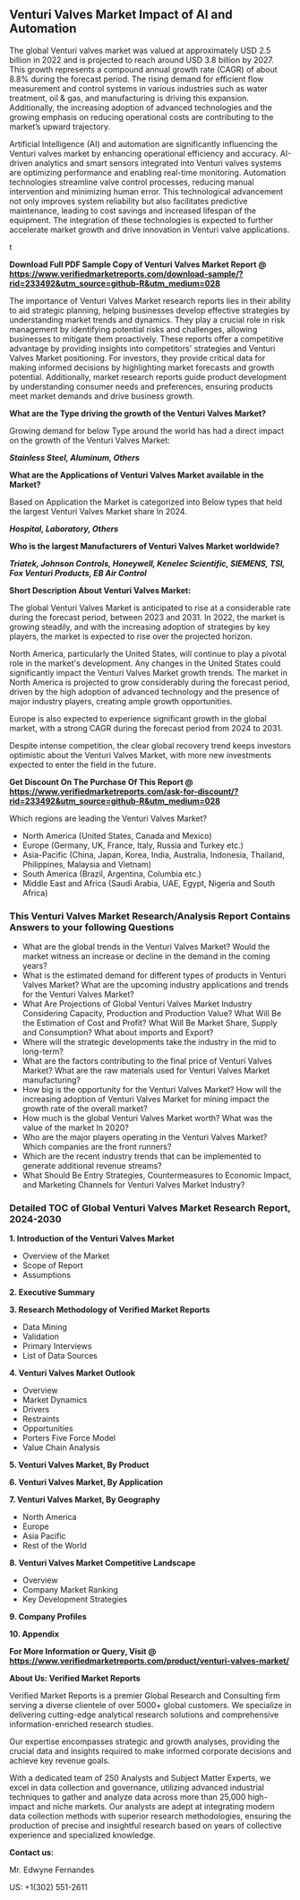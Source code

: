<h2>Venturi Valves Market Impact of AI and Automation</h2><p>The global Venturi valves market was valued at approximately USD 2.5 billion in 2022 and is projected to reach around USD 3.8 billion by 2027. This growth represents a compound annual growth rate (CAGR) of about 8.8% during the forecast period. The rising demand for efficient flow measurement and control systems in various industries such as water treatment, oil & gas, and manufacturing is driving this expansion. Additionally, the increasing adoption of advanced technologies and the growing emphasis on reducing operational costs are contributing to the market’s upward trajectory.</p><p>Artificial Intelligence (AI) and automation are significantly influencing the Venturi valves market by enhancing operational efficiency and accuracy. AI-driven analytics and smart sensors integrated into Venturi valves systems are optimizing performance and enabling real-time monitoring. Automation technologies streamline valve control processes, reducing manual intervention and minimizing human error. This technological advancement not only improves system reliability but also facilitates predictive maintenance, leading to cost savings and increased lifespan of the equipment. The integration of these technologies is expected to further accelerate market growth and drive innovation in Venturi valve applications.</p>t</p><p id="" class=""><strong>Download Full PDF Sample Copy of Venturi Valves Market Report @ <a href="https://www.verifiedmarketreports.com/download-sample/?rid=233492&utm_source=github-R&utm_medium=028" target="_blank">https://www.verifiedmarketreports.com/download-sample/?rid=233492&utm_source=github-R&utm_medium=028</a></strong></p><p>The importance of&nbsp;Venturi Valves Market research reports lies in their ability to aid strategic planning, helping businesses develop effective strategies by understanding market trends and dynamics. They play a crucial role in risk management by identifying potential risks and challenges, allowing businesses to mitigate them proactively. These reports offer a competitive advantage by providing insights into competitors' strategies and Venturi Valves Market positioning. For investors, they provide critical data for making informed decisions by highlighting market forecasts and growth potential. Additionally, market research reports guide product development by understanding consumer needs and preferences, ensuring products meet market demands and drive business growth.</p><p><strong>What are the&nbsp;Type driving the growth of the Venturi Valves Market?</strong></p><p id="" class="">Growing demand for below Type around the world has had a direct impact on the growth of the Venturi Valves Market:</p><em><strong>Stainless Steel, Aluminum, Others</strong></em></p><strong>What are the&nbsp;Applications&nbsp;of Venturi Valves Market available in the Market?</strong></p><p id="" class="">Based on Application the Market is categorized into Below types that held the largest Venturi Valves Market share In 2024.</p><em><strong>Hospital, Laboratory, Others</strong></em></p><strong>Who is the largest Manufacturers of Venturi Valves Market worldwide?</strong></p><p><em><strong>Triatek, Johnson Controls, Honeywell, Kenelec Scientific, SIEMENS, TSI, Fox Venturi Products, EB Air Control</strong></em></p><p id="" class=""><strong>Short Description About Venturi Valves Market:</strong></p><p>The global Venturi Valves Market is anticipated to rise at a considerable rate during the forecast period, between 2023 and 2031. In 2022, the market is growing steadily, and with the increasing adoption of strategies by key players, the market is expected to rise over the projected horizon.</p><p>North America, particularly the United States, will continue to play a pivotal role in the market's development. Any changes in the United States could significantly impact the Venturi Valves Market growth trends. The market in North America is projected to grow considerably during the forecast period, driven by the high adoption of advanced technology and the presence of major industry players, creating ample growth opportunities.</p><p>Europe is also expected to experience significant growth in the global market, with a strong CAGR during the forecast period from 2024 to 2031.</p><p>Despite intense competition, the clear global recovery trend keeps investors optimistic about the Venturi Valves Market, with more new investments expected to enter the field in the future.</p><p id="" class=""><strong>Get Discount On The Purchase Of This Report @ <a href="https://www.verifiedmarketreports.com/ask-for-discount/?rid=233492&utm_source=github-R&utm_medium=028" target="_blank">https://www.verifiedmarketreports.com/ask-for-discount/?rid=233492&utm_source=github-R&utm_medium=028</a></strong></p>Which regions are leading the Venturi Valves Market?</p><ul><li>North America (United States, Canada and Mexico)</li><li>Europe (Germany, UK, France, Italy, Russia and Turkey etc.)</li><li>Asia-Pacific (China, Japan, Korea, India, Australia, Indonesia, Thailand, Philippines, Malaysia and Vietnam)</li><li>South America (Brazil, Argentina, Columbia etc.)</li><li>Middle East and Africa (Saudi Arabia, UAE, Egypt, Nigeria and South Africa)</li></ul><h3 id="" class="">This Venturi Valves Market Research/Analysis Report Contains Answers to your following Questions</h3><ul><li>What are the global trends in the Venturi Valves Market? Would the market witness an increase or decline in the demand in the coming years?</li><li>What is the estimated demand for different types of products in Venturi Valves Market? What are the upcoming industry applications and trends for the Venturi Valves Market?</li><li>What Are Projections of Global Venturi Valves Market Industry Considering Capacity, Production and Production Value? What Will Be the Estimation of Cost and Profit? What Will Be Market Share, Supply and Consumption? What about imports and Export?</li><li>Where will the strategic developments take the industry in the mid to long-term?</li><li>What are the factors contributing to the final price of Venturi Valves Market? What are the raw materials used for Venturi Valves Market manufacturing?</li><li>How big is the opportunity for the Venturi Valves Market? How will the increasing adoption of Venturi Valves Market for mining impact the growth rate of the overall market?</li><li>How much is the global Venturi Valves Market worth? What was the value of the market In 2020?</li><li>Who are the major players operating in the Venturi Valves Market? Which companies are the front runners?</li><li>Which are the recent industry trends that can be implemented to generate additional revenue streams?</li><li>What Should Be Entry Strategies, Countermeasures to Economic Impact, and Marketing Channels for Venturi Valves Market Industry?</li></ul><h3 id="" class="">Detailed TOC of Global Venturi Valves Market Research Report, 2024-2030</h3><p id="" class=""><strong>1. Introduction of the Venturi Valves Market</strong></p><ul><li>Overview of the Market</li><li>Scope of Report</li><li>Assumptions</li></ul><p id="" class=""><strong>2. Executive Summary</strong></p><p id="" class=""><strong>3. Research Methodology of Verified Market Reports</strong></p><ul><li>Data Mining</li><li>Validation</li><li>Primary Interviews</li><li>List of Data Sources</li></ul><p id="" class=""><strong>4. Venturi Valves Market Outlook</strong></p><ul><li>Overview</li><li>Market Dynamics</li><li>Drivers</li><li>Restraints</li><li>Opportunities</li><li>Porters Five Force Model</li><li>Value Chain Analysis</li></ul><p id="" class=""><strong>5. Venturi Valves Market, By Product</strong></p><p id="" class=""><strong>6. Venturi Valves Market, By Application</strong></p><p id="" class=""><strong>7. Venturi Valves Market, By Geography</strong></p><ul><li>North America</li><li>Europe</li><li>Asia Pacific</li><li>Rest of the World</li></ul><p id="" class=""><strong>8. Venturi Valves Market Competitive Landscape</strong></p><ul><li>Overview</li><li>Company Market Ranking</li><li>Key Development Strategies</li></ul><p id="" class=""><strong>9. Company Profiles</strong></p><p id="" class=""><strong>10. Appendix</strong></p><p id="" class=""><strong>For More Information or Query, Visit @ <a href="https://www.verifiedmarketreports.com/product/venturi-valves-market/" target="_blank">https://www.verifiedmarketreports.com/product/venturi-valves-market/</a></strong></p><p id="" class=""><strong>About Us: Verified Market Reports</strong></p><p id="" class="">Verified Market Reports is a premier Global Research and Consulting firm serving a diverse clientele of over 5000+ global customers. We specialize in delivering cutting-edge analytical research solutions and comprehensive information-enriched research studies.</p><p id="" class="">Our expertise encompasses strategic and growth analyses, providing the crucial data and insights required to make informed corporate decisions and achieve key revenue goals.</p><p id="" class="">With a dedicated team of 250 Analysts and Subject Matter Experts, we excel in data collection and governance, utilizing advanced industrial techniques to gather and analyze data across more than 25,000 high-impact and niche markets. Our analysts are adept at integrating modern data collection methods with superior research methodologies, ensuring the production of precise and insightful research based on years of collective experience and specialized knowledge.</p><p id="" class=""><strong>Contact us:</strong></p><p id="" class="">Mr. Edwyne Fernandes</p><p id="" class="">US: +1(302) 551-2611</p>